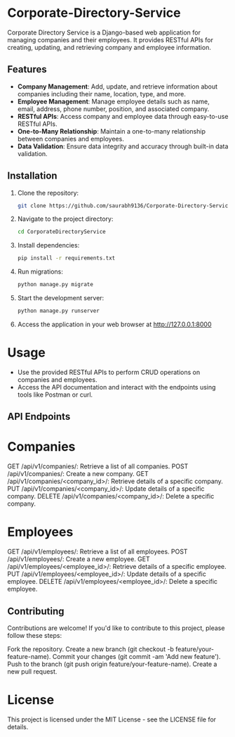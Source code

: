 # Corporate-Directory-Service
Corporate Directory Service is a Django-based web application for managing companies and their employees. It provides RESTful APIs for creating, updating, and retrieving company and employee information.
## Features

- **Company Management**: Add, update, and retrieve information about companies including their name, location, type, and more.
- **Employee Management**: Manage employee details such as name, email, address, phone number, position, and associated company.
- **RESTful APIs**: Access company and employee data through easy-to-use RESTful APIs.
- **One-to-Many Relationship**: Maintain a one-to-many relationship between companies and employees.
- **Data Validation**: Ensure data integrity and accuracy through built-in data validation.

## Installation

1. Clone the repository:

   ```bash
   git clone https://github.com/saurabh9136/Corporate-Directory-Service
2. Navigate to the project directory:

    ```bash
   cd CorporateDirectoryService
3. Install dependencies:
   ```bash
   pip install -r requirements.txt
4. Run migrations:
   ```bash
   python manage.py migrate
5. Start the development server:
   ```bash
   python manage.py runserver
6. Access the application in your web browser at http://127.0.0.1:8000

# Usage

- Use the provided RESTful APIs to perform CRUD operations on companies and employees.
- Access the API documentation and interact with the endpoints using tools like Postman or curl.
## API Endpoints
# Companies
GET /api/v1/companies/: Retrieve a list of all companies.
POST /api/v1/companies/: Create a new company.
GET /api/v1/companies/<company_id>/: Retrieve details of a specific company.
PUT /api/v1/companies/<company_id>/: Update details of a specific company.
DELETE /api/v1/companies/<company_id>/: Delete a specific company.

# Employees
GET /api/v1/employees/: Retrieve a list of all employees.
POST /api/v1/employees/: Create a new employee.
GET /api/v1/employees/<employee_id>/: Retrieve details of a specific employee.
PUT /api/v1/employees/<employee_id>/: Update details of a specific employee.
DELETE /api/v1/employees/<employee_id>/: Delete a specific employee.

## Contributing
Contributions are welcome! If you'd like to contribute to this project, please follow these steps:

Fork the repository.
Create a new branch (git checkout -b feature/your-feature-name).
Commit your changes (git commit -am 'Add new feature').
Push to the branch (git push origin feature/your-feature-name).
Create a new pull request.

# License
This project is licensed under the MIT License - see the LICENSE file for details.

